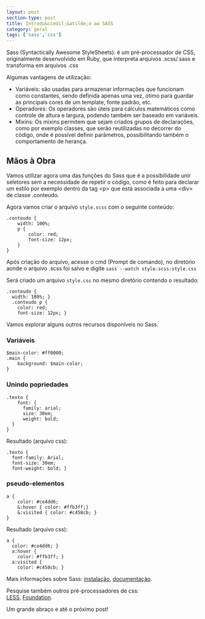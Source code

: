 ```yaml
---
layout: post
section-type: post
title: Introdu&ccedil;&atilde;o ao SASS
category: geral
tags: ['sass','css']
---
```


Sass (Syntactically Awesome StyleSheets): &eacute; um pr&eacute;-processador de CSS, originalmente desenvolvido em Ruby, que interpreta arquivos .scss/.sass e transforma em arquivos .css

Algumas vantagens de utiliza&ccedil;&atilde;o:

* Vari&aacute;veis: s&atilde;o usadas para armazenar informa&ccedil;&otilde;es que funcionam como constantes, sendo definida apenas uma vez, &oacute;timo para guardar as principais cores de um template, fonte padr&atilde;o, etc.
* Operadores: Os operadores s&atilde;o &uacute;teis para c&aacute;lculos matem&aacute;ticos como controle de altura e largura, podendo tamb&eacute;m ser baseado em vari&aacute;veis.
* Mixins: Os mixins permitem que sejam criados grupos de declara&ccedil;&otilde;es, como por exemplo classes, que ser&atilde;o reutilizadas no decorrer do c&oacute;digo, onde &eacute; poss&iacute;vel definir par&acirc;metros, possibilitando tamb&eacute;m o comportamento de heran&ccedil;a.

## M&atilde;os &agrave; Obra

Vamos utilizar agora uma das fun&ccedil;&otilde;es do Sass que &eacute; a poss&iacute;bilidade unir seletores sem a necessidade de repetir o c&oacute;digo, como &eacute; feito para declarar um estilo por exemplo dentro da tag &lt;p&gt; que est&aacute; associada a uma &lt;div&gt; de classe .conteudo.

Agora vamos criar o arquivo `style.scss` com o seguinte conte&uacute;do:

	.conteudo {
	    width: 100%;
	    p {
	        color: red;
	        font-size: 12px;
	    }
	}

Ap&oacute;s cria&ccedil;&atilde;o do arquivo, acesse o cmd (Prompt de comando), no diret&oacute;rio aonde o arquivo .scss foi salvo e digite `sass --watch style.scss:style.css`

Ser&aacute; criado um arquivo `style.css` no mesmo diret&oacute;rio contendo o resultado:

	.conteudo {
	  width: 100%; }
	  .conteudo p {
		color: red;
		font-size: 12px; }

Vamos explorar alguns outros recursos dispon&iacute;veis no Sass. 

### Vari&aacute;veis

	$main-color: #ff0000;
	.main {
	    background: $main-color;
	}
	
### Unindo popriedades

	.texto {
	    font: {
		  family: arial;
		  size: 30em;
		  weight: bold;
	  }
	}

Resultado (arquivo css):

	.texto {
	  font-family: Arial;
	  font-size: 30em;
	  font-weight: bold; }
	  
### pseudo-elementos

	a {
	    color: #ce4dd6;
	    &:hover { color: #ffb3ff;}
	    &:visited { color: #c458cb; }
	}

Resultado (arquivo css):

	a {
	  color: #ce4dd6; }
	  a:hover {
		color: #ffb3ff; }
	  a:visited {
		color: #c458cb; }

Mais informa&ccedil;&otilde;es sobre Sass:
<a href="http://sass-lang.com/install" target="\_blank">instala&ccedil;&atilde;o</a>, 
<a href="http://sass-lang.com/documentation" target="\_blank">documenta&ccedil;&atilde;o</a>.

Pesquise tamb&eacute;m outros pr&eacute;-processadores de css:  
<a href="http://lesscss.org/" target="\_blank">LESS</a>, 
<a href="http://foundation.zurb.com/" target="\_blank">Foundation</a>.

Um grande abra&ccedil;o e at&eacute; o pr&oacute;ximo post!